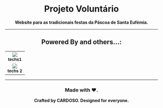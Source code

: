 <div align="center">

# Projeto Voluntário  
**Website para as tradicionais festas da Páscoa de Santa Eufémia.**

---

## Powered By and others...:

<table align="center">
  <tr>
    <td align="center" valign="middle">
      <img src="https://readme-cdn.xperia.pt/santaeufemia_wappalyzer1.png" /><br/>
      <sub><strong>techs1</strong></sub>
   
  </tr>
  <tr>
    <td align="center" valign="middle">
      <img src="https://readme-cdn.xperia.pt/santaeufemia_wappalyzer1.png" /><br/>
      <sub><strong>techs 2</strong></sub>
    </td>
  </tr>
</table>

---

### Made with ❤️.  
**Crafted by CARDOSO. Designed for everyone.**

</div>
